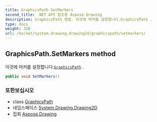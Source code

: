 ```yaml
---
title: GraphicsPath.SetMarkers
second_title: .NET API 참조용 Aspose.Drawing
description: GraphicsPath 방법. 이것에 마커를 설정합니다.GraphicsPath .
type: docs
weight: 320
url: /ko/net/system.drawing.drawing2d/graphicspath/setmarkers/
---
```

## GraphicsPath.SetMarkers method

이것에 마커를 설정합니다.[`GraphicsPath`](../) .

```csharp
public void SetMarkers()
```

### 또한보십시오

* class [GraphicsPath](../)
* 네임스페이스 [System.Drawing.Drawing2D](../../graphicspath/)
* 집회 [Aspose.Drawing](../../../)


